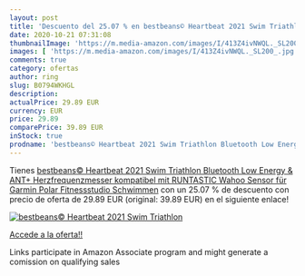 ```yaml
---
layout: post
title: 'Descuento del 25.07 % en bestbeans© Heartbeat 2021 Swim Triathlon'
date: 2020-10-21 07:31:08
thumbnailImage: 'https://m.media-amazon.com/images/I/413Z4ivNWQL._SL200_.jpg'
images: [ 'https://m.media-amazon.com/images/I/413Z4ivNWQL._SL200_.jpg' ]
comments: true
category: ofertas
author: ring
slug: B0794WKHGL
description:
actualPrice: 29.89 EUR
currency: EUR
price: 29.89
comparePrice: 39.89 EUR
inStock: true
prodname: 'bestbeans© Heartbeat 2021 Swim Triathlon Bluetooth Low Energy & ANT+ Herzfrequenzmesser kompatibel mit RUNTASTIC Wahoo Sensor für Garmin Polar Fitnessstudio Schwimmen'
---
```


Tienes [bestbeans© Heartbeat 2021 Swim Triathlon Bluetooth Low Energy & ANT+ Herzfrequenzmesser kompatibel mit RUNTASTIC Wahoo Sensor für Garmin Polar Fitnessstudio Schwimmen](https://www.amazon.de/dp/B0794WKHGL/?tag=tolees0ca-21) con un 25.07 % de descuento con precio de oferta de 29.89 EUR (original: 39.89 EUR) en el siguiente enlace!

[![bestbeans© Heartbeat 2021 Swim Triathlon](https://m.media-amazon.com/images/I/413Z4ivNWQL._SL200_.jpg)](https://www.amazon.de/dp/B0794WKHGL/?tag=tolees0ca-21)

[Accede a la oferta!!](https://www.amazon.de/dp/B0794WKHGL/?tag=tolees0ca-21)

Links participate in Amazon Associate program and might generate a comission on qualifying sales


